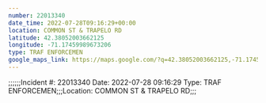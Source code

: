 ```yaml
---
number: 22013340
date_time: 2022-07-28T09:16:29+00:00
location: COMMON ST & TRAPELO RD
latitude: 42.38052003662125
longitude: -71.17459989673206
type: TRAF ENFORCEMEN
google_maps_link: https://maps.google.com/?q=42.38052003662125,-71.17459989673206
---
```


;;;;;;Incident #: 22013340   Date: 2022-07-28 09:16:29   Type: TRAF ENFORCEMEN;;;Location: COMMON ST & TRAPELO RD;;;
